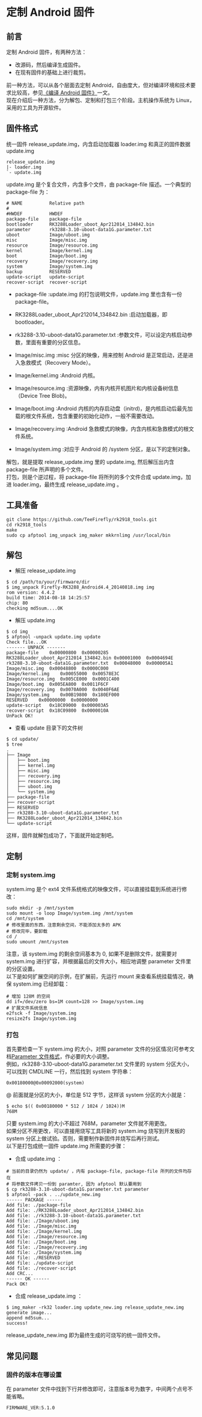# 定制 Android 固件

## 前言

定制 Android 固件，有两种方法：  

* 改源码，然后编译生成固件。  
* 在现有固件的基础上进行裁剪。  

前一种方法，可以从各个层面去定制 Android，自由度大，但对编译环境和技术要求比较高，参见[《编译 Android 固件》](compile_Android_firmware.html)一文。  
现在介绍后一种方法，分为解包、定制和打包三个阶段。主机操作系统为 Linux，采用的工具为开源软件。  

## 固件格式

统一固件 release_update.img，内含启动加载器 loader.img 和真正的固件数据 update.img
```
release_update.img
|- loader.img
`- update.img
```
update.img 是个复合文件，内含多个文件，由 package-file 描述。一个典型的 package-file 为：  
```
# NAME          Relative path
#
#HWDEF          HWDEF
package-file    package-file
bootloader      RK3288Loader_uboot_Apr212014_134842.bin
parameter       rk3288-3.10-uboot-data1G.parameter.txt
uboot           Image/uboot.img
misc            Image/misc.img
resource        Image/resource.img
kernel          Image/kernel.img
boot            Image/boot.img
recovery        Image/recovery.img
system          Image/system.img
backup          RESERVED
update-script   update-script
recover-script  recover-script
```

* package-file
:update.img 的打包说明文件，update.img 里也含有一份 package-file。

* RK3288Loader_uboot_Apr212014_134842.bin
:启动加载器，即 bootloader。

* rk3288-3.10-uboot-data1G.parameter.txt
:参数文件，可以设定内核启动参数，里面有重要的分区信息。

* Image/misc.img
:misc 分区的映像，用来控制 Android 是正常启动，还是进入急救模式（Recovery Mode）。

* Image/kernel.img
:Android 内核。

* Image/resource.img
:资源映像，内有内核开机图片和内核设备树信息（Device Tree Blob)。

* Image/boot.img
:Android 内核的内存启动盘（initrd)，是内核启动后最先加载的根文件系统，包含重要的初始化动作，一般不需要改动。

* Image/recovery.img
:Android 急救模式的映像，内含内核和急救模式的根文件系统。

* Image/system.img
:对应于 Android 的 /system 分区，是以下的定制对象。

解包，就是提取 release_update.img 里的 update.img, 然后解压出内含 package-file 所声明的多个文件。  
打包，则是个逆过程，将 package-file 将所列的多个文件合成 update.img，加进 loader.img，最终生成 release_update.img 。

## 工具准备
```
git clone https://github.com/TeeFirefly/rk2918_tools.git
cd rk2918_tools
make
sudo cp afptool img_unpack img_maker mkkrnlimg /usr/local/bin
```

## 解包

* 解压 release_update.img
```
$ cd /path/to/your/firmware/dir
$ img_unpack Firefly-RK3288_Android4.4_20140818.img img
rom version: 4.4.2
build time: 2014-08-18 14:25:57
chip: 80
checking md5sum....OK
```

* 解压 update.img
```
$ cd img
$ afptool -unpack update.img update
Check file...OK
------- UNPACK -------
package-file	0x00000800	0x00000285
RK3288Loader_uboot_Apr212014_134842.bin	0x00001000	0x0004694E
rk3288-3.10-uboot-data1G.parameter.txt	0x00048000	0x000005A1
Image/misc.img	0x00048800	0x0000C000
Image/kernel.img	0x00055000	0x00578E3C
Image/resource.img	0x005CE000	0x0001C400
Image/boot.img	0x005EA800	0x0011F6CF
Image/recovery.img	0x0070A000	0x0040F6AE
Image/system.img	0x00B19800	0x180EF000
RESERVED	0x00000000	0x00000000
update-script	0x18C09000	0x000003A5
recover-script	0x18C09800	0x0000010A
UnPack OK!
```

* 查看 update 目录下的文件树
```
$ cd update/
$ tree
.
├── Image
│   ├── boot.img
│   ├── kernel.img
│   ├── misc.img
│   ├── recovery.img
│   ├── resource.img
│   ├── uboot.img
│   └── system.img
├── package-file
├── recover-script
├── RESERVED
├── rk3288-3.10-uboot-data1G.parameter.txt
├── RK3288Loader_uboot_Apr212014_134842.bin
└── update-script
```

这样，固件就解包成功了，下面就开始定制吧。

## 定制

### 定制 system.img

system.img 是个 ext4 文件系统格式的映像文件，可以直接挂载到系统进行修改：
```
sudo mkdir -p /mnt/system
sudo mount -o loop Image/system.img /mnt/system
cd /mnt/system
# 修改里面的东西，注意剩余空间，不能添加太多的 APK
# 修改完毕，要卸载
cd /
sudo umount /mnt/system
```

注意，该 system.img 的剩余空间基本为 0, 如果不是删除文件，就需要对 system.img 进行扩容，并根据最后的文件大小，相应地调整 parameter 文件里的分区设置。  
以下是如何扩展空间的示例，在扩展前，先运行 mount 来查看系统挂载情况，确保 system.img 已经卸载：
```
# 增加 128M 的空间
dd if=/dev/zero bs=1M count=128 >> Image/system.img
# 扩展文件系统信息
e2fsck -f Image/system.img
resize2fs Image/system.img
```
### 打包
首先要检查一下 system.img 的大小，对照 parameter 文件的分区情况(可参考文档[Parameter 文件格式](http://www.t-firefly.com/download/firefly-rk3288/rockchip/Rockchip%20Parameter%20File%20Format%20Ver1.3.pdf)，作必要的大小调整。   
例如，rk3288-3.10-uboot-data1G.parameter.txt 文件里的 system 分区大小，可以找到 CMDLINE 一行，然后找到 system 字符串：
```
0x00180000@0x00092000(system)
```
@ 前面就是分区的大小，单位是 512 字节，这样该 system 分区的大小就是：
```
$ echo $(( 0x00180000 * 512 / 1024 / 1024))M
768M
```

只要 system.img 的大小不超过 768M，parameter 文件就不用更改。   
如果分区不用更改，可以直接用烧写工具将新的 system.img 烧写到开发板的 system 分区上做试验。否则，需要制作新固件并烧写后再行测试。   
以下是打包成统一固件 update.img 所需要的步骤： 

* 合成 update.img ：
```
# 当前的目录仍然为 update/ ，内有 package-file, package-file 所列的文件均存在
# 将参数文件拷贝一份到 paramter, 因为 afptool 默认要用到
$ cp rk3288-3.10-uboot-data1G.parameter.txt parameter
$ afptool -pack . ../update_new.img
------ PACKAGE ------
Add file: ./package-file
Add file: ./RK3288Loader_uboot_Apr212014_134842.bin
Add file: ./rk3288-3.10-uboot-data1G.parameter.txt
Add file: ./Image/uboot.img
Add file: ./Image/misc.img
Add file: ./Image/kernel.img
Add file: ./Image/resource.img
Add file: ./Image/boot.img
Add file: ./Image/recovery.img
Add file: ./Image/system.img
Add file: ./RESERVED
Add file: ./update-script
Add file: ./recover-script
Add CRC...
------ OK ------
Pack OK!
```

* 合成 release_update.img ：
```
$ img_maker -rk32 loader.img update_new.img release_update_new.img
generate image...
append md5sum...
success!
```
release_update_new.img 即为最终生成的可烧写的统一固件文件。

## 常见问题

### 固件的版本在哪设置
在 parameter 文件中找到下行并修改即可，注意版本号为数字，中间两个点号不能省略。
```
FIRMWARE_VER:5.1.0
```
